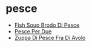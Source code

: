 # pesce

 * [Fish Soup Brodo Di Pesce](../index/f/fish-soup-brodo-di-pesce-51112450.json)
 * [Pesce Per Due](../index/p/pesce-per-due-232210.json)
 * [Zuppa Di Pesce Fra Di Avolo](../index/z/zuppa-di-pesce-fra-di-avolo.json)
